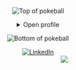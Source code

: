 
<div align="center">


![Top of pokeball](https://user-images.githubusercontent.com/44261381/209363264-ac854d3c-2cc2-44c4-928e-8a08d1013f46.png)

<details>
<summary>Open profile</summary>

[comment]: <> (View Counter)
<br>
<div>
  <div align=center>
      
<p align="left">
<img alt="GIF" src="https://github.com/arsentieva/arsentieva/blob/main/code.gif?raw=true" height="280" />
 <p/>
  </div>
  <div align=center>
      <a href="https://git.io/typing-svg"><img src="https://readme-typing-svg.demolab.com?font=VT323&size=35&duration=3500&pause=300&color=A89568&center=true&vCenter=true&width=500&lines=Hey%2C+I'm+Lana.;Software+Test+Engineer;Welcome+to+my+profile!;Description+of+myself%3A;Full+Stack+Test+Engineer;Web+and+Mobile;SDLC+Enthusiast;Retrospectives+Lover" alt="Typing SVG" /></a>    
  </div>
</div>

<details>
<summary>About me</summary>

[//]: # (You must have a lf before the markdown element when inside a block for it to work: https://stackoverflow.com/questions/29368902/how-can-i-wrap-my-markdown-in-an-html-div)

<div align="center">

 ```python
 class WhoAmI:
 	user = 'Lana'
		jobTitle = 'Test Automation Engineer'
		specialization = [
				'Manual Testing',
				'Automated Testing',
				'User Acceptance Testing',
				'Test Planning'
			         ]
	
	def getCity():
		return LosAngeles_CA()
 
	def Ambitions():
		LearnJapanese()
	
 ```
</div>

</details>
<details>
<summary>Tools</summary>
<div>
   <a align="center" href="https://git.io/typing-svg"><img src="https://readme-typing-svg.demolab.com?font=IBM+Plex+Sans&weight=700&size=28&duration=1800&pause=3000&color=0c0062&background=6ECF4200&center=true&vCenter=true&multiline=true&width=600&height=53&lines=🛠+Technologies+and+tools+I'm+working+with:" alt="Typing SVG" /></a> 
  <p style="display: inline-block;" align="center">
    <kbd>
      <kbd><em>Programming Languages</em></kbd>
      <br>
      <br>
      <img width="30px" src="https://cdn.jsdelivr.net/gh/devicons/devicon/icons/python/python-original.svg" /> 
      <img width="30px" src="https://cdn.jsdelivr.net/gh/devicons/devicon/icons/javascript/javascript-original.svg" /> 
    </kbd>
    <kbd>
      <kbd><em>Markdown & Query languages</em></kbd>
      <br>
      <br>
      <img width="30px" src="https://cdn.jsdelivr.net/gh/devicons/devicon/icons/html5/html5-original.svg" /> 
      <img width="30px" src="https://cdn.jsdelivr.net/gh/devicons/devicon/icons/css3/css3-plain-wordmark.svg" /> 
      <img src="./icons/sql.png" width="30px" alt="Vim" title="Vim" />
      <img src="./icons/GraphQL_Logo.svg" width="30px" alt="Vim" title="Vim" />
      <img src="./icons/XML.png" width="30px" alt="Vim" title="Vim" />
       <img src="./icons/JSON.svg" width="30px" alt="Vim" title="Vim" />
    </kbd>
     <kbd>
      <kbd><em>Mobile</em></kbd>
      <br>
      <br>
      <img width="30px" src="https://cdn.jsdelivr.net/gh/devicons/devicon/icons/androidstudio/androidstudio-original.svg" />
       <img src="https://github.com/devicons/devicon/blob/master/icons/xcode/xcode-original.svg" title="XCode" alt="XCode" width="30px"/>&nbsp;
    </kbd>
    <kbd>
      <kbd><em>Database</em></kbd>
      <br>
      <br>
      <img width="30px" src="https://cdn.jsdelivr.net/gh/devicons/devicon/icons/mysql/mysql-plain.svg" />
      <img width="30px" src="https://cdn.jsdelivr.net/gh/devicons/devicon/icons/postgresql/postgresql-original.svg" />
      <img width="30px" src="https://cdn.jsdelivr.net/gh/devicons/devicon/icons/mongodb/mongodb-plain.svg" />
      <img src="./icons/sqlite.png" width="30px" alt="SQLite" title="SQLite" />
    </kbd>
    <br>
    <br>
    <kbd>
      <kbd><em>Test Automation</em></kbd>
      <br>
      <br>
      <img src="https://github.com/devicons/devicon/blob/master/icons/git/git-original-wordmark.svg" title="Git" **alt="Git" width="30px"/>
      <img src="https://cdn.jsdelivr.net/gh/devicons/devicon/icons/github/github-original-wordmark.svg" width="30px"/>&nbsp;
      <img src="https://github.com/devicons/devicon/blob/master/icons/selenium/selenium-original.svg" title="Selenium" **alt="Selenium" width="30px"/>
       <img src="./icons/CypressIcon.png" width="30px"" alt="Cypress" title="Cypress" />
        <img src="https://camo.githubusercontent.com/93b32389bf746009ca2370de7fe06c3b5146f4c99d99df65994f9ced0ba41685/68747470733a2f2f7777772e766563746f726c6f676f2e7a6f6e652f6c6f676f732f676574706f73746d616e2f676574706f73746d616e2d69636f6e2e737667" title="Postman" alt="Postman" width="30px"/> 
       <img src="https://d2h1nbmw1jjnl.cloudfront.net/company_directory_entries/company_logos/000/000/328/original/bstack_2x.png?1582638320" width="30px"/>&nbsp;
    </kbd>
    <kbd>
      <kbd><em>Test Management</em></kbd>
      <br>
      <br>
        <img src="https://github.com/devicons/devicon/raw/master/icons/jira/jira-original-wordmark.svg" title="Jira" alt="Jira" width="30px"/>
        <img src="./icons/Shortcut.png" width="30px"  alt="Shortcut" title="Shortcut" />
    </kbd>
    <kbd>
      <kbd><em>Terminal Scripts</em></kbd>
      <br>
      <br>
      <img width="30px" src="https://cdn.jsdelivr.net/gh/devicons/devicon/icons/bash/bash-original.svg" />
      <img width="30px" src="https://cdn.jsdelivr.net/gh/devicons/devicon/icons/vim/vim-original.svg" />
    </kbd>
    <kbd>
      <kbd><em>IDE & Text Editors</em></kbd>
      <br>
      <br>
      <img width="30px" src="https://cdn.jsdelivr.net/gh/devicons/devicon/icons/vscode/vscode-original.svg" />
      <img width="30px" src="https://upload.wikimedia.org/wikipedia/en/d/d2/Sublime_Text_3_logo.png" />
      <img src="./icons/WebStorm_Icon.svg" width="30px" alt="WebStorm" title="WebStorm" />
      <img src="./icons/PyCharm_Icon.svg" width="30px"alt="PyCharm" title="PyCharm" />
  </kbd>
     <kbd>
      <kbd><em>Operating Systems</em></kbd>
      <br>
      <br>
      <img src="icons/Icon-Mac.png" width="30px" alt="MacOS" title="MacOS" />
      <img src="icons/android-plain.svg" width="30px" alt="Android" title="Android" />
      <img src="./icons/icons8-windows-10-480.svg" width="30px" alt="Windows" title="Windows"/>
    </kbd>
  </p>
</div>
</details>

<details>
  <summary>Quotes</summary>
  <br>
  <blockquote>
     <em>"Never allow the same bug to bite you twice."</em><br><strong>~Steve Maguire </strong>
     <br><em>“Quality is not an act. It is a habit.”</em> <br><strong>~Aristotle</strong>
     <br><em>“Give them quality. That’s the best kind of advertising.”</em> <br><strong>~Milton Hersey</strong>
  </blockquote>
</details>

<details>
<summary>Portfolio Projects:</summary>
<table>
  <tr>
    <td align="center" Align Middle width="69">
       <br>#1
    </td>
     <td align="center"  width="96">
      <a href="https://www.javascript.com/">
        <img src="./icons/javascript-original.svg" width="48" height="48" alt="JavaScript" title="JavaScript" />
      </a>
      <br><b>JavaScript</b>
    </td>
    <td align="center" width="96">
      <a href="#https://www.apple.com/macos">
        <img src="./icons/CypressIcon.png" width="48" height="48" alt="Cypress" title="Cypress" />
      </a>
      <br><b>Cypress</b>
    </td>
    <td align="start" width="289">
        
  - <img src="https://media.giphy.com/media/mGcNjsfWAjY5AEZNw6/giphy.gif" width="50">[Cypress Test Framework](https://github.com/CommittedtoQuality/Automation-Selenium-Python-Project/tree/main)</i>
    </td>
  </tr>
  <tr>
    <td align="center" valign="center" width="69"> 
      <br>#2
    </td>
    <td align="center" width="96">
      <a href="https://www.python.org/" >
        <img src="./icons/python-original.svg" width="48" height="48" alt="Python" title="Python" />
      </a>
      <br><b>Python</b>
    </td>
    <td align="center"  width="96">
      <a href="https://www.javascript.com/">
        <img src="./icons/selenium_automation.png" title="Selenium" **alt="Selenium" " width="48" height="48" alt="Selenium" title="Selenium" />
      </a>
      <br><b>Selenium</b>
    </td>
     <td align="start" width="289">
       
  - <img src="https://media.giphy.com/media/mGcNjsfWAjY5AEZNw6/giphy.gif" width="50">[Selenium Test Framework](https://github.com/CommittedtoQuality/Automation-Selenium-Python-Project/tree/main)</i>
    </td>
  </tr>
</table>
</details>
</details>

![Bottom of pokeball](https://user-images.githubusercontent.com/44261381/209363271-905d2a5e-8a18-44c0-a450-45dddd4d5036.png)

</div>

<div align=center>
  <a href="https://www.linkedin.com/in/lana-qe-mba/"><img src="https://img.shields.io/static/v1?style=for-the-badge&message=LinkedIn&color=0A66C2&logo=LinkedIn&logoColor=FFFFFF&label=" alt="LinkedIn" /></a>
</div>

<img align='right' src='https://media.giphy.com/media/bcKmIWkUMCjVm/giphy.gif' width='200"'>
<!--
**CommittedtoQuality/CommittedtoQuality** is a ✨ _special_ ✨ repository because its `README.md` (this file) appears on your GitHub profile.
  
 
Here are some ideas to get you started:

- 🔭 I’m currently working on ...
- 🌱 I’m currently learning ...
- 👯 I’m looking to collaborate on ...
- 🤔 I’m looking for help with ...
- 💬 Ask me about ...
- 📫 How to reach me: ...
- 😄 Pronouns: ...
- ⚡ Fun fact: ...
-->
